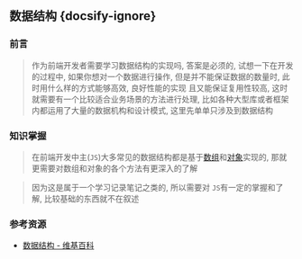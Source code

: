 ## 数据结构 {docsify-ignore}

### 前言

> 作为前端开发者需要学习数据结构的实现吗, 答案是必须的, 试想一下在开发的过程中, 如果你想对一个数据进行操作, 但是并不能保证数据的数量时, 此时用什么样的方式能够高效, 良好性能的实现 且又能保证复用性较高, 这时就需要有一个比较适合业务场景的方法进行处理, 比如各种大型库或者框架内都运用了大量的数据机构和设计模式, 这里先单单只涉及到数据结构

### 知识掌握

> 在前端开发中主(`JS`)大多常见的数据结构都是基于[数组](https://developer.mozilla.org/zh-CN/docs/Glossary/array)和[对象](https://developer.mozilla.org/zh-CN/docs/Web/JavaScript/Reference/Global_Objects/Object)实现的, 那就更需要对数组和对象的各个方法有更深入的了解

> 因为这是属于一个学习记录笔记之类的, 所以需要对 `JS`有一定的掌握和了解, 比较基础的东西就不在叙述

### 参考资源

- [数据结构 - 维基百科](https://zh.wikipedia.org/wiki/%E6%95%B0%E6%8D%AE%E7%BB%93%E6%9E%84)


<!-- class 方法使用 get 和不使用 get 的区别 -->
